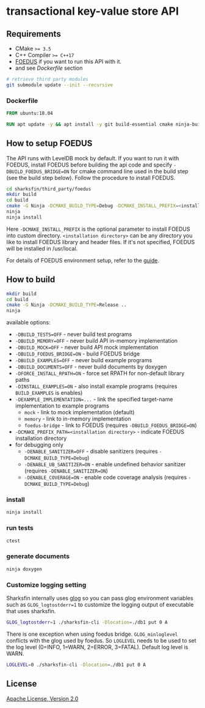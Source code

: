 # transactional key-value store API

## Requirements

* CMake `>= 3.5`
* C++ Compiler `>= C++17`
* [FOEDUS](https://github.com/large-scale-oltp-team/foedus_code) if you want to run this API with it.
* and see *Dockerfile* section

```sh
# retrieve third party modules
git submodule update --init --recursive
```

### Dockerfile

```dockerfile
FROM ubuntu:18.04

RUN apt update -y && apt install -y git build-essential cmake ninja-build libleveldb-dev libboost-filesystem-dev doxygen
```

## How to setup FOEDUS

The API runs with LevelDB mock by default. If you want to run it with FOEDUS, install FOEDUS before building the api code and specify `-DBUILD_FOEDUS_BRIDGE=ON` for cmake command line used in the build step (see the build step below). Follow the procedure to install FOEDUS.

```sh
cd sharksfin/third_party/foedus
mkdir build
cd build
cmake -G Ninja -DCMAKE_BUILD_TYPE=Debug -DCMAKE_INSTALL_PREFIX=<installation directory> -DGFLAGS_INTTYPES_FORMAT=C99  ..
ninja
ninja install
```

Here `-DCMAKE_INSTALL_PREFIX` is the optional parameter to install FOEDUS into custom directory. `<installation directory>` can be any directory you like to install FOEDUS library and header files.
If it's not specified, FOEDUS will be installed in /usr/local.

For details of FOEDUS environment setup, refer to the [guide](https://github.com/large-scale-oltp-team/foedus_code/tree/master/foedus-core).

## How to build

```sh
mkdir build
cd build
cmake -G Ninja -DCMAKE_BUILD_TYPE=Release ..
ninja
```

available options:
* `-DBUILD_TESTS=OFF` - never build test programs
* `-DBUILD_MEMORY=OFF` - never build API in-memory implementation
* `-DBUILD_MOCK=OFF` - never build API mock implementation
* `-DBUILD_FOEDUS_BRIDGE=ON` - build FOEDUS bridge
* `-DBUILD_EXAMPLES=OFF` - never build example programs
* `-DBUILD_DOCUMENTS=OFF` - never build documents by doxygen
* `-DFORCE_INSTALL_RPATH=ON` - force set RPATH for non-default library paths
* `-DINSTALL_EXAMPLES=ON` - also install example programs (requires `BUILD_EXAMPLES` is enables)
* `-DEXAMPLE_IMPLEMENTATION=...` - link the specified target-name implementation to example programs
  * `mock` - link to mock implementation (default)
  * `memory` - link to in-memory implementation
  * `foedus-bridge` - link to FOEDUS (requires `-DBUILD_FOEDUS_BRIDGE=ON`)
* `-DCMAKE_PREFIX_PATH=<installation directory>` - indicate FOEDUS installation directory
* for debugging only
  * `-DENABLE_SANITIZER=OFF` - disable sanitizers (requires `-DCMAKE_BUILD_TYPE=Debug`)
  * `-DENABLE_UB_SANITIZER=ON` - enable undefined behavior sanitizer (requires `-DENABLE_SANITIZER=ON`)
  * `-DENABLE_COVERAGE=ON` - enable code coverage analysis (requires `-DCMAKE_BUILD_TYPE=Debug`)
  
### install

```sh
ninja install
```

### run tests

```sh
ctest
```

### generate documents

```sh
ninja doxygen
```

### Customize logging setting 
Sharksfin internally uses [glog](https://github.com/google/glog) so you can pass glog environment variables such as `GLOG_logtostderr=1` to customize the logging output of executable that uses sharksfin. 

```sh
GLOG_logtostderr=1 ./sharksfin-cli -Dlocation=./db1 put 0 A
```

There is one exception when using foedus bridge. `GLOG_minloglevel` conflicts with the glog used by foedus. So `LOGLEVEL` needs to be used to set the log level (0=INFO, 1=WARN, 2=ERROR, 3=FATAL). Default log level is WARN.

```sh
LOGLEVEL=0 ./sharksfin-cli -Dlocation=./db1 put 0 A
```



## License

[Apache License, Version 2.0](http://www.apache.org/licenses/LICENSE-2.0)

